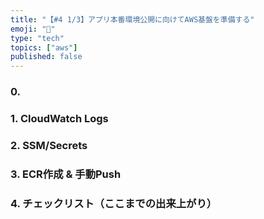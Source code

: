 ```yaml
---
title: "【#4 1/3】アプリ本番環境公開に向けてAWS基盤を準備する"
emoji: "🔐"
type: "tech"
topics: ["aws"]
published: false
---
```


### 0. 

### 1. CloudWatch Logs

### 2. SSM/Secrets

### 3. ECR作成 & 手動Push

### 4. チェックリスト（ここまでの出来上がり）